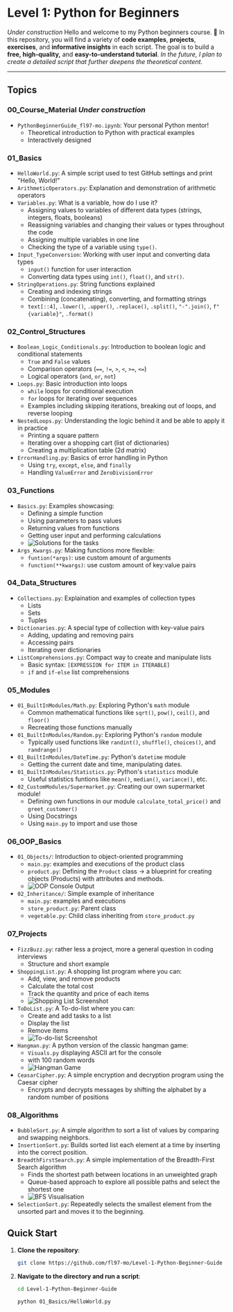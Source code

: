 # Level 1: Python for Beginners

*Under construction*
Hello and welcome to my Python beginners course. 🐍
In this repository, you will find a variety of **code examples**, **projects**, **exercises**, and **informative insights** in each script.
The goal is to build a **free, high-quality,** and **easy-to-understand tutorial**.
*In the future, I plan to create a detailed script that further deepens the theoretical content.*

---

## Topics

### **00_Course_Material** *Under construction*
- `PythonBeginnerGuide_fl97-mo.ipynb`: Your personal Python mentor!
  - Theoretical introduction to Python with practical examples
  - Interactively designed
### **01_Basics**
- `HelloWorld.py`: A simple script used to test GitHub settings and print "Hello, World!"
- `ArithmeticOperators.py`: Explanation and demonstration of arithmetic operators
- `Variables.py`: What is a variable, how do I use it?
  - Assigning values to variables of different data types (strings, integers, floats, booleans)
  - Reassigning variables and changing their values or types throughout the code
  - Assigning multiple variables in one line
  - Checking the type of a variable using `type()`.
- `Input_TypeConversion`: Working with user input and converting data types
  - `input()` function for user interaction
  - Converting data types using `int()`, `float()`, and `str()`.
- `StringOperations.py`: String functions explained
  - Creating and indexing strings
  - Combining (concatenating), converting, and formatting strings
  - `text[::4]`, `.lower()`, `.upper()`, `.replace()`, `.split()`, `"-".join()`, `f"{variable}"`, `.format()`
  
### **02_Control_Structures**
- `Boolean_Logic_Conditionals.py`: Introduction to boolean logic and conditional statements
  - `True` and `False` values
  - Comparison operators (`==`, `!=`, `>`, `<`, `>=`, `<=`)
  - Logical operators (`and`, `or`, `not`)
- `Loops.py`: Basic introduction into loops
  - `while` loops for conditional execution
  - `for` loops for iterating over sequences
  - Examples including skipping iterations, breaking out of loops, and reverse looping
- `NestedLoops.py`: Understanding the logic behind it and be able to apply it in practice
  - Printing a square pattern
  - Iterating over a shopping cart (list of dictionaries)
  - Creating a multiplication table (2d matrix)
- `ErrorHandling.py`: Basics of error handling in Python
  - Using `try`, `except`, `else`, and `finally`
  - Handling `ValueError` and `ZeroDivisionError`

### **03_Functions**
- `Basics.py`: Examples showcasing:
  - Defining a simple function
  - Using parameters to pass values
  - Returning values from functions
  - Getting user input and performing calculations
  - ![Solutions for the tasks](09_Screenshots/03_Basics.png)
- `Args_Kwargs.py`: Making functions more flexible:
  - `funtion(*args)`: use custom amount of arguments
  - `function(**kwargs)`: use custom amount of key:value pairs

### **04_Data_Structures**
- `Collections.py`: Explaination and examples of collection types
  - Lists
  - Sets
  - Tuples
- `Dictionaries.py`: A special type of collection with key-value pairs
  - Adding, updating and removing pairs
  - Accessing pairs
  - Iterating over dictionaries
- `ListComprehensions.py`: Compact way to create and manipulate lists
  - Basic syntax: `[EXPRESSION for ITEM in ITERABLE]`
  - `if` and `if-else` list comprehensions

### **05_Modules**
- `01_BuiltInModules/Math.py`: Exploring Python's `math` module
  - Common mathematical functions like `sqrt()`, `pow()`, `ceil()`, and `floor()`
  - Recreating those functions manually
- `01_BuiltInModules/Random.py`: Exploring Python's `random` module
  - Typically used functions like `randint()`, `shuffle()`, `choices()`, and `randrange()`
- `01_BuiltInModules/DateTime.py`: Python's `datetime` module
  - Getting the current date and time, manipulating dates.
- `01_BuiltInModules/Statistics.py`: Python's `statistics` module
  - Useful statistics funtions like `mean()`, `median()`, `variance()`, etc.
- `02_CustomModules/Supermarket.py`: Creating our own supermarket module!
  - Defining own functions in our module `calculate_total_price()` and `greet_customer()`
  - Using Docstrings 
  - Using `main.py` to import and use those

### **06_OOP_Basics**
- `01_Objects/`: Introduction to object-oriented programming
  - `main.py`: examples and executions of the product class
  - `product.py`: Defining the `Product` class -> a blueprint for creating objects (Products) with attributes and methods.
  - ![OOP Console Output](09_Screenshots/06_OOP_Basics_01_Objects.png)
- `02_Inheritance/`: Simple example of inheritance
  - `main.py`: examples and executions
  - `store_product.py`: Parent class
  - `vegetable.py`: Child class inheriting from `store_product.py`

### **07_Projects**
- `FizzBuzz.py`: rather less a project, more a general question in coding interviews
  - Structure and short example
- `ShoppingList.py`: A shopping list program where you can:
  - Add, view, and remove products
  - Calculate the total cost
  - Track the quantity and price of each items
  - ![Shopping List Screenshot](09_Screenshots/07_ShoppingList.png)
- `ToDoList.py`: A To-do-list where you can:
  - Create and add tasks to a list
  - Display the list
  - Remove items
  - ![To-do-list Screenshot](09_Screenshots/07_ToDoList.png)
- `Hangman.py`: A python version of the classic hangman game:
  - `Visuals.py` displaying ASCII art for the console
  - with 100 random words
  - ![Hangman Game](09_Screenshots/07_Hangman.png)
- `CeasarCipher.py`: A simple encryption and decryption program using the Caesar cipher
  - Encrypts and decrypts messages by shifting the alphabet by a random number of positions

### **08_Algorithms**
- `BubbleSort.py`: A simple algorithm to sort a list of values by comparing and swapping neighbors. 
- `InsertionSort.py`: Builds sorted list each element at a time by inserting into the correct position.
- `BreadthFirstSearch.py`: A simple implementation of the Breadth-First Search algorithm
  - Finds the shortest path between locations in an unweighted graph
  - Queue-based approach to explore all possible paths and select the shortest one
  - ![BFS Visualisation](09_Screenshots/08_BreadthFirstSearch.png)
- `SelectionSort.py`: Repeatedly selects the smallest element from the unsorted part and moves it to the beginning.

## Quick Start
1. **Clone the repository**:
   ```bash
   git clone https://github.com/fl97-mo/Level-1-Python-Beginner-Guide
2. **Navigate to the directory and run a script**:
   ```bash
   cd Level-1-Python-Beginner-Guide
   ```
   ```bash
   python 01_Basics/HelloWorld.py
